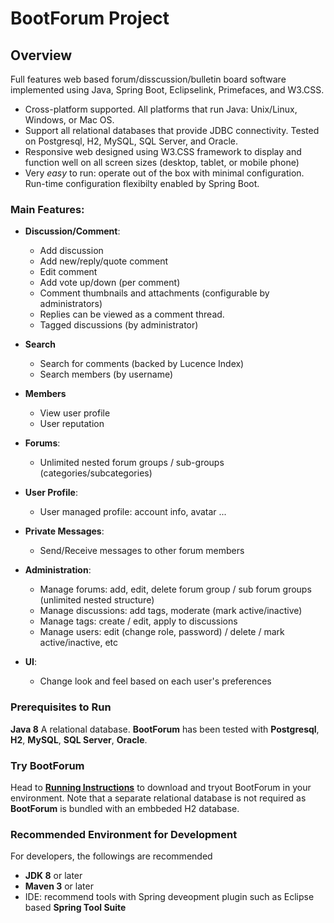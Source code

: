 # BootForum Project

## Overview
Full features web based forum/disscussion/bulletin board software implemented using Java, Spring Boot, Eclipselink, Primefaces, and W3.CSS.

* Cross-platform supported. All platforms that run Java: Unix/Linux, Windows, or Mac OS.
* Support all relational databases that provide JDBC connectivity. Tested on Postgresql, H2, MySQL, SQL Server, and Oracle.
* Responsive web designed using W3.CSS framework to display and function well on all screen sizes (desktop, tablet, or mobile phone)
* Very _easy_ to run: operate out of the box with minimal configuration. Run-time configuration flexibilty enabled by Spring Boot.

### Main Features:

* **Discussion/Comment**:
  * Add discussion
  * Add new/reply/quote comment
  * Edit comment
  * Add vote up/down (per comment)
  * Comment thumbnails and attachments (configurable by administrators)
  * Replies can be viewed as a comment thread.
  * Tagged discussions (by administrator)

* **Search**
  * Search for comments (backed by Lucence Index)
  * Search members (by username)

* **Members**
  * View user profile
  * User reputation

* **Forums**:
  * Unlimited nested forum groups / sub-groups (categories/subcategories)

* **User Profile**:
  * User managed profile: account info, avatar ...

* **Private Messages**:
  * Send/Receive messages to other forum members 

* **Administration**:
  * Manage forums: add, edit, delete forum group / sub forum groups (unlimited nested structure)
  * Manage discussions: add tags, moderate (mark active/inactive)
  * Manage tags: create / edit, apply to discussions
  * Manage users: edit (change role, password) / delete / mark active/inactive, etc

* **UI**: 
  * Change look and feel based on each user's preferences
  
### Prerequisites to Run
**Java 8**
A relational database. **BootForum** has been tested with **Postgresql**, **H2**, **MySQL**, **SQL Server**, **Oracle**.

### Try BootForum
Head to [**Running Instructions**](Running.md "Running Instructions") to download and tryout BootForum in your environment. Note that a separate relational database is not required as **BootForum** is bundled with an embbeded H2 database.

### Recommended Environment for Development
For developers, the followings are recommended
* **JDK 8** or later
* **Maven 3** or later
* IDE: recommend tools with Spring deveopment plugin such as Eclipse based **Spring Tool Suite**
